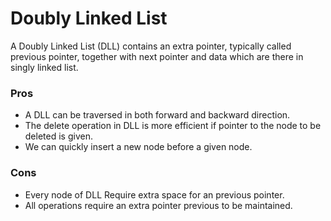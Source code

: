 # Doubly Linked List

A Doubly Linked List (DLL) contains an extra pointer, typically called previous pointer, together with next pointer and data which are there in singly linked list.


### Pros
- A DLL can be traversed in both forward and backward direction.
- The delete operation in DLL is more efficient if pointer to the node to be deleted is given.
-  We can quickly insert a new node before a given node.

### Cons
- Every node of DLL Require extra space for an previous pointer. 
- All operations require an extra pointer previous to be maintained.

